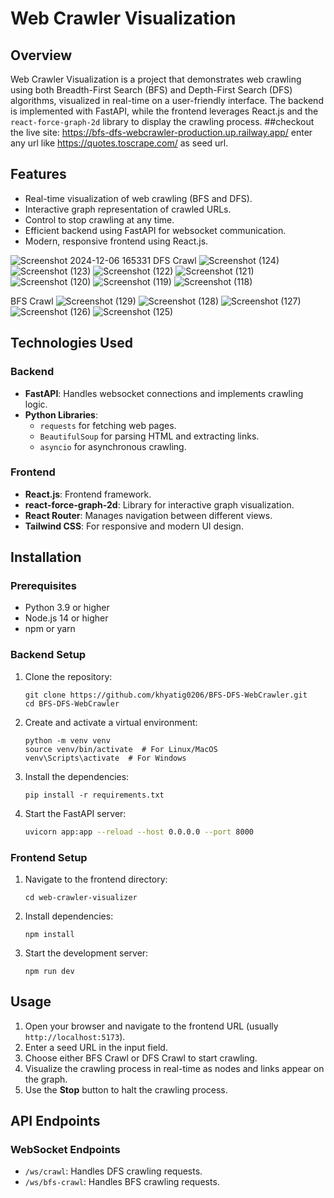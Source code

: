 # Web Crawler Visualization

## Overview
Web Crawler Visualization is a project that demonstrates web crawling using both Breadth-First Search (BFS) and Depth-First Search (DFS) algorithms, visualized in real-time on a user-friendly interface. The backend is implemented with FastAPI, while the frontend leverages React.js and the `react-force-graph-2d` library to display the crawling process.
##checkout the live site: 
https://bfs-dfs-webcrawler-production.up.railway.app/
enter any url like https://quotes.toscrape.com/ as seed url.
## Features
- Real-time visualization of web crawling (BFS and DFS).
- Interactive graph representation of crawled URLs.
- Control to stop crawling at any time.
- Efficient backend using FastAPI for websocket communication.
- Modern, responsive frontend using React.js.

![Screenshot 2024-12-06 165331](https://github.com/user-attachments/assets/7c4ed874-e93a-4705-ba28-2079dbe6c498)
DFS Crawl
![Screenshot (124)](https://github.com/user-attachments/assets/2e831fef-45be-4df0-a47a-03e2943cfbde)
![Screenshot (123)](https://github.com/user-attachments/assets/f891bb53-bc9f-472e-b514-dfff95109efe)
![Screenshot (122)](https://github.com/user-attachments/assets/528f466b-46f5-4391-aabd-4da8e1ed83be)
![Screenshot (121)](https://github.com/user-attachments/assets/7dd972ae-85ea-425d-801a-bf876e3c8ed2)
![Screenshot (120)](https://github.com/user-attachments/assets/50a51149-3024-40a7-91a3-4f031b23739a)
![Screenshot (119)](https://github.com/user-attachments/assets/2601b3a3-ec5a-41e6-a890-68e203f8f641)
![Screenshot (118)](https://github.com/user-attachments/assets/cbec4f1e-4bb0-4934-85d1-361f26641ac5)

BFS Crawl
![Screenshot (129)](https://github.com/user-attachments/assets/ce3eb681-a9d6-4043-9a1c-9e9ca9c61be6)
![Screenshot (128)](https://github.com/user-attachments/assets/230d1620-a89c-4c5e-8d36-3fb354bd0e7d)
![Screenshot (127)](https://github.com/user-attachments/assets/9bcf5168-e9d6-4a13-9ccd-792bdf0d03b2)
![Screenshot (126)](https://github.com/user-attachments/assets/64dde42c-2511-460a-89c8-a0e2e44160b7)
![Screenshot (125)](https://github.com/user-attachments/assets/1fabca6c-edcf-4c06-8cec-ae0f7d2aee53)



## Technologies Used
### Backend
- **FastAPI**: Handles websocket connections and implements crawling logic.
- **Python Libraries**:
  - `requests` for fetching web pages.
  - `BeautifulSoup` for parsing HTML and extracting links.
  - `asyncio` for asynchronous crawling.

### Frontend
- **React.js**: Frontend framework.
- **react-force-graph-2d**: Library for interactive graph visualization.
- **React Router**: Manages navigation between different views.
- **Tailwind CSS**: For responsive and modern UI design.

## Installation

### Prerequisites
- Python 3.9 or higher
- Node.js 14 or higher
- npm or yarn

### Backend Setup
1. Clone the repository:
   ```
   git clone https://github.com/khyatig0206/BFS-DFS-WebCrawler.git
   cd BFS-DFS-WebCrawler
   ```
   
3. Create and activate a virtual environment:
   ```
   python -m venv venv
   source venv/bin/activate  # For Linux/MacOS
   venv\Scripts\activate  # For Windows
   ```
4. Install the dependencies:
   ```
   pip install -r requirements.txt
   ```
5. Start the FastAPI server:
   ```bash
   uvicorn app:app --reload --host 0.0.0.0 --port 8000
   ```

### Frontend Setup
1. Navigate to the frontend directory:
   ```
   cd web-crawler-visualizer
   ```
2. Install dependencies:
   ```
   npm install
   ```
3. Start the development server:
   ```
   npm run dev
   ```

## Usage
1. Open your browser and navigate to the frontend URL (usually `http://localhost:5173`).
2. Enter a seed URL in the input field.
3. Choose either BFS Crawl or DFS Crawl to start crawling.
4. Visualize the crawling process in real-time as nodes and links appear on the graph.
5. Use the **Stop** button to halt the crawling process.


## API Endpoints
### WebSocket Endpoints
- `/ws/crawl`: Handles DFS crawling requests.
- `/ws/bfs-crawl`: Handles BFS crawling requests.




